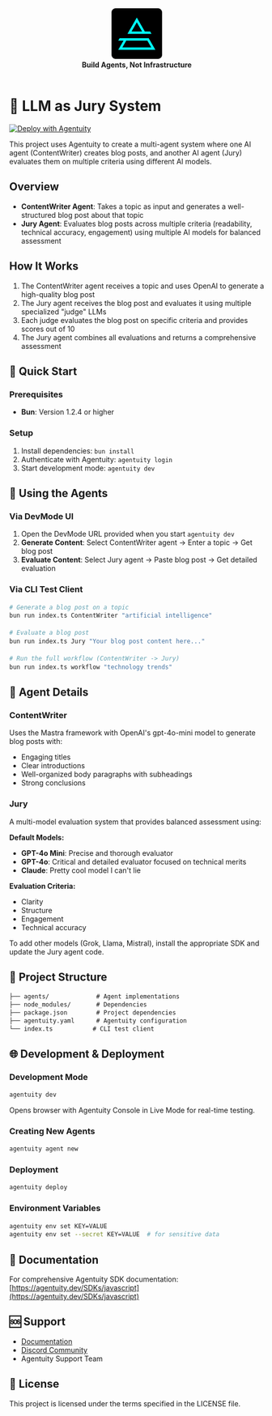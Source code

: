 <div align="center">
    <img src="https://raw.githubusercontent.com/agentuity/cli/refs/heads/main/.github/Agentuity.png" alt="Agentuity" width="100"/> <br/>
    <strong>Build Agents, Not Infrastructure</strong> <br/>
<br />
</div>


# 🤖 LLM as Jury System

[![Deploy with Agentuity](https://app.agentuity.com/img/deploy.svg)](https://app.agentuity.com/deploy)

This project uses Agentuity to create a multi-agent system where one AI agent (ContentWriter) creates blog posts, and another AI agent (Jury) evaluates them on multiple criteria using different AI models.

## Overview

- **ContentWriter Agent**: Takes a topic as input and generates a well-structured blog post about that topic
- **Jury Agent**: Evaluates blog posts across multiple criteria (readability, technical accuracy, engagement) using multiple AI models for balanced assessment

## How It Works

1. The ContentWriter agent receives a topic and uses OpenAI to generate a high-quality blog post
2. The Jury agent receives the blog post and evaluates it using multiple specialized "judge" LLMs
3. Each judge evaluates the blog post on specific criteria and provides scores out of 10
4. The Jury agent combines all evaluations and returns a comprehensive assessment

## 🚀 Quick Start

### Prerequisites
- **Bun**: Version 1.2.4 or higher

### Setup
1. Install dependencies: `bun install`
2. Authenticate with Agentuity: `agentuity login`
3. Start development mode: `agentuity dev`

## 🎯 Using the Agents

### Via DevMode UI
1. Open the DevMode URL provided when you start `agentuity dev`
2. **Generate Content**: Select ContentWriter agent → Enter a topic → Get blog post
3. **Evaluate Content**: Select Jury agent → Paste blog post → Get detailed evaluation

### Via CLI Test Client
```bash
# Generate a blog post on a topic
bun run index.ts ContentWriter "artificial intelligence"

# Evaluate a blog post
bun run index.ts Jury "Your blog post content here..."

# Run the full workflow (ContentWriter -> Jury)
bun run index.ts workflow "technology trends"
```

## 🔧 Agent Details

### ContentWriter
Uses the Mastra framework with OpenAI's gpt-4o-mini model to generate blog posts with:
- Engaging titles
- Clear introductions
- Well-organized body paragraphs with subheadings
- Strong conclusions

### Jury
A multi-model evaluation system that provides balanced assessment using:

**Default Models:**
- **GPT-4o Mini**: Precise and thorough evaluator
- **GPT-4o**: Critical and detailed evaluator focused on technical merits
- **Claude**: Pretty cool model I can't lie

**Evaluation Criteria:**
- Clarity
- Structure 
- Engagement
- Technical accuracy


To add other models (Grok, Llama, Mistral), install the appropriate SDK and update the Jury agent code.

## 📁 Project Structure

```
├── agents/             # Agent implementations
├── node_modules/       # Dependencies
├── package.json        # Project dependencies
├── agentuity.yaml      # Agentuity configuration
└── index.ts           # CLI test client
```

## 🌐 Development & Deployment

### Development Mode
```bash
agentuity dev
```
Opens browser with Agentuity Console in Live Mode for real-time testing.

### Creating New Agents
```bash
agentuity agent new
```

### Deployment
```bash
agentuity deploy
```

### Environment Variables
```bash
agentuity env set KEY=VALUE
agentuity env set --secret KEY=VALUE  # for sensitive data
```

## 📖 Documentation

For comprehensive Agentuity SDK documentation: [https://agentuity.dev/SDKs/javascript](https://agentuity.dev/SDKs/javascript)

## 🆘 Support

- [Documentation](https://agentuity.dev/SDKs/javascript)
- [Discord Community](https://discord.com/invite/vtn3hgUfuc)
- Agentuity Support Team

## 📝 License

This project is licensed under the terms specified in the LICENSE file.
